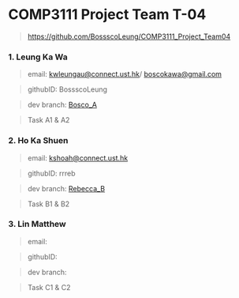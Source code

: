 # COMP3111 Project Team T-04

> <https://github.com/BossscoLeung/COMP3111_Project_Team04>

### 1. Leung Ka Wa
> email: kwleungau@connect.ust.hk/ boscokawa@gmail.com

> githubID: BossscoLeung	

> dev branch: [Bosco_A](https://github.com/BossscoLeung/COMP3111_Project_Team04/tree/Bosco_A)

> Task A1 & A2

### 2. Ho Ka Shuen
> email: kshoah@connect.ust.hk

> githubID: rrreb	

> dev branch: [Rebecca_B](https://github.com/BossscoLeung/COMP3111_Project_Team04/tree/Rebecca_B)

> Task B1 & B2
	
	
### 3. Lin Matthew
> email: 

> githubID: 	

> dev branch: []()

> Task C1 & C2
	